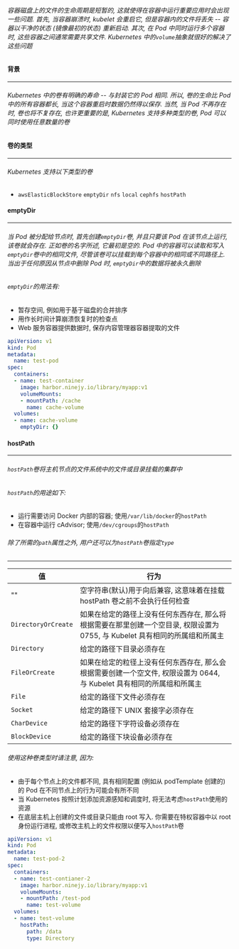 ###### 容器磁盘上的文件的生命周期是短暂的, 这就使得在容器中运行重要应用时会出现一些问题. 首先, 当容器崩溃时, kubelet 会重启它, 但是容器内的文件将丢失 -- 容器以干净的状态 (镜像最初的状态) 重新启动. 其次, 在 Pod 中同时运行多个容器时, 这些容器之间通常需要共享文件. Kubernetes 中的`volume`抽象就很好的解决了这些问题

#### 背景
---
###### Kubernetes 中的卷有明确的寿命 -- 与封装它的 Pod 相同. 所以, 卷的生命比 Pod 中的所有容器都长, 当这个容器重启时数据仍然得以保存. 当然, 当 Pod 不再存在时, 卷也将不复存在, 也许更重要的是, Kubernetes 支持多种类型的卷, Pod 可以同时使用任意数量的卷

#### 卷的类型
---
###### Kubernetes 支持以下类型的卷
- `awsElasticBlockStore` `emptyDir` `nfs` `local` `cephfs` `hostPath`

#### emptyDir
---
###### 当 Pod 被分配给节点时, 首先创建`emptyDir`卷, 并且只要该 Pod 在该节点上运行, 该卷就会存在. 正如卷的名字所述, 它最初是空的. Pod 中的容器可以读取和写入`emptyDir`卷中的相同文件, 尽管该卷可以挂载到每个容器中的相同或不同路径上. 当出于任何原因从节点中删除 Pod 时, `emptyDir`中的数据将被永久删除
<!-- 注意: 容器崩溃不会从节点删除 Pod, 因此 `emptyDir` 卷中的数据在容器崩溃时时安全的 -->
###### `emptyDir`的用法有:
  - 暂存空间, 例如用于基于磁盘的合并排序
  - 用作长时间计算崩溃恢复时的检查点
  - Web 服务容器提供数据时, 保存内容管理器容器提取的文件
```yaml
apiVersion: v1
kind: Pod
metadata:
  name: test-pod
spec:
  containers:
  - name: test-container
    image: harbor.ninejy.io/library/myapp:v1
    volumeMounts:
    - mountPath: /cache
      name: cache-volume
  volumes:
  - name: cache-volume
    emptyDir: {}
```

#### hostPath
---
###### `hostPath`卷将主机节点的文件系统中的文件或目录挂载的集群中

###### `hostPath`的用途如下:
- 运行需要访问 Docker 内部的容器; 使用`/var/lib/docker`的`hostPath`
- 在容器中运行 cAdvisor; 使用`/dev/cgroups`的`hostPath`

###### 除了所需的`path`属性之外, 用户还可以为`hostPath`卷指定`type`
---

值|行为
--|--
""|空字符串(默认)用于向后兼容, 这意味着在挂载 hostPath 卷之前不会执行任何检查
`DirectoryOrCreate`|如果在给定的路径上没有任何东西存在, 那么将根据需要在那里创建一个空目录, 权限设置为 0755, 与 Kubelet 具有相同的所属组和所属主
`Directory`|给定的路径下目录必须存在
`FileOrCreate`|如果在给定的粒径上没有任何东西存在, 那么会根据需要创建一个空文件, 权限设置为 0644, 与 Kubelet 具有相同的所属组和所属主
`File`|给定的路径下文件必须存在
`Socket`|给定的路径下 UNIX 套接字必须存在
`CharDevice`|给定的路径下字符设备必须存在
`BlockDevice`|给定的路径下块设备必须存在

###### 使用这种卷类型时请注意, 因为:
  - 由于每个节点上的文件都不同, 具有相同配置 (例如从 podTemplate 创建的) 的 Pod 在不同节点上的行为可能会有所不同
  - 当 Kubernetes 按照计划添加资源感知和调度时, 将无法考虑`hostPath`使用的资源
  - 在底层主机上创建的文件或目录只能由 root 写入. 你需要在特权容器中以 root 身份运行进程, 或修改主机上的文件权限以便写入`hostPath`卷

```yaml
apiVersion: v1
kind: Pod
metadata:
  name: test-pod-2
spec:
  containers:
  - name: test-contianer-2
    image: harbor.ninejy.io/library/myapp:v1
    volumeMounts:
    - mountPath: /test-pod
      name: test-volume
  volumes:
  - name: test-volume
    hostPath:
      path: /data
      type: Directory
```
